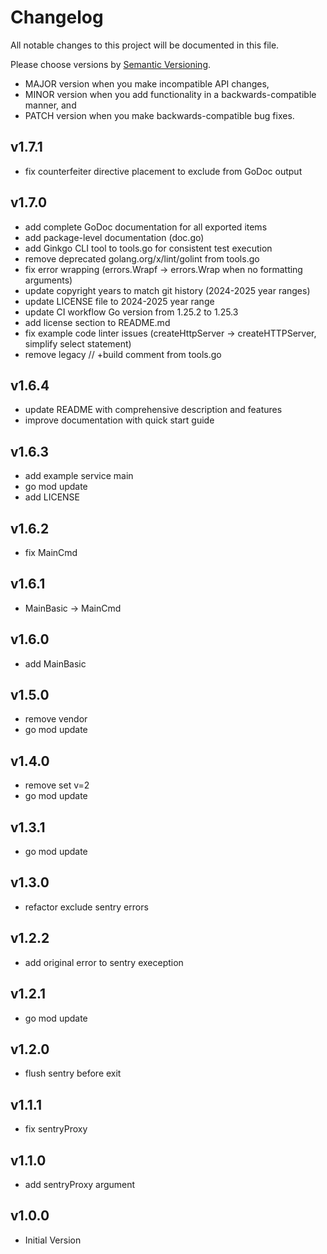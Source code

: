 # Changelog

All notable changes to this project will be documented in this file.

Please choose versions by [Semantic Versioning](http://semver.org/).

* MAJOR version when you make incompatible API changes,
* MINOR version when you add functionality in a backwards-compatible manner, and
* PATCH version when you make backwards-compatible bug fixes.

## v1.7.1

- fix counterfeiter directive placement to exclude from GoDoc output

## v1.7.0

- add complete GoDoc documentation for all exported items
- add package-level documentation (doc.go)
- add Ginkgo CLI tool to tools.go for consistent test execution
- remove deprecated golang.org/x/lint/golint from tools.go
- fix error wrapping (errors.Wrapf → errors.Wrap when no formatting arguments)
- update copyright years to match git history (2024-2025 year ranges)
- update LICENSE file to 2024-2025 year range
- update CI workflow Go version from 1.25.2 to 1.25.3
- add license section to README.md
- fix example code linter issues (createHttpServer → createHTTPServer, simplify select statement)
- remove legacy // +build comment from tools.go

## v1.6.4

- update README with comprehensive description and features
- improve documentation with quick start guide

## v1.6.3

- add example service main
- go mod update
- add LICENSE

## v1.6.2

- fix MainCmd

## v1.6.1

- MainBasic -> MainCmd

## v1.6.0

- add MainBasic

## v1.5.0

- remove vendor
- go mod update

## v1.4.0

- remove set v=2
- go mod update

## v1.3.1

- go mod update

## v1.3.0

- refactor exclude sentry errors

## v1.2.2

- add original error to sentry exeception

## v1.2.1

- go mod update

## v1.2.0

- flush sentry before exit

## v1.1.1

- fix sentryProxy

## v1.1.0

- add sentryProxy argument

## v1.0.0

- Initial Version
